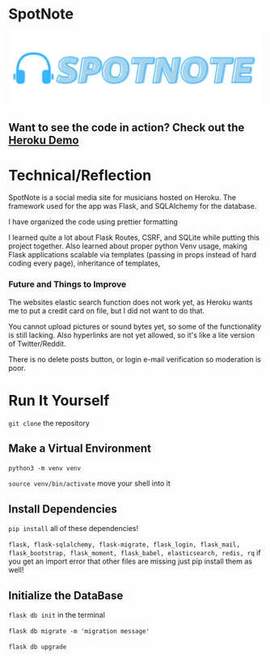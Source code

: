 # SpotNote
<a href='https://spotnote.herokuapp.com/' rel='noreferrer' target='_blank' >


<img src="https://raw.githubusercontent.com/Mark-777-0/SpotNote/2c51bfff79976f31fa7f4239d8159b16a6b77013/app/static/SpotNote.svg" alt="SpotNote" width="700"/>
</a>


## Want to see the code in action? Check out the [Heroku Demo](https://spotnote.herokuapp.com/)

# Technical/Reflection

SpotNote is a social media site for musicians hosted on Heroku. The framework used for the app was Flask, and SQLAlchemy for the database. 

I have organized the code using prettier formatting

I learned quite a lot about Flask Routes, CSRF, and SQLite while putting this project together. Also learned about proper python Venv usage, making Flask applications scalable via templates (passing in props instead of hard coding every page), inheritance of templates, 

### Future and Things to Improve

The websites elastic search function does not work yet, as Heroku wants me to put a credit card on file, but I did not want to do that.

You cannot upload pictures or sound bytes yet, so some of the functionality is still lacking. Also hyperlinks are not yet allowed, so it's like a lite version of Twitter/Reddit.

There is no delete posts button, or login e-mail verification so moderation is poor.




# Run It Yourself

`git clone`  the repository

## Make a Virtual Environment

`python3 -m venv venv`

`source venv/bin/activate` move your shell into it

## Install Dependencies

`pip install` all of these dependencies!

`flask, flask-sqlalchemy, flask-migrate, flask_login, flask_mail, flask_bootstrap, flask_moment, flask_babel, elasticsearch, redis, rq` if you get an import error that other files are missing just   pip install them as well!

## Initialize the DataBase

`flask db init` in the terminal

`flask db migrate -m 'migration message'`

`flask db upgrade`
